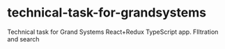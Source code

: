 # technical-task-for-grandsystems
Technical task for Grand Systems React+Redux TypeScript app. FIltration and search 
